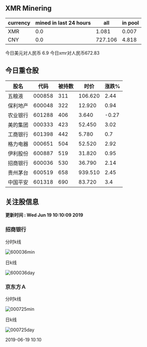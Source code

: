 ## XMR Minering

|currency|mined in last 24 hours|all|in pool|
|---|---|---|---|
|XMR|0.0|1.081|0.007|
|CNY|0.0|727.106|4.818|

今日美元对人民币 6.9	今日xmr对人民币672.83


## 今日重仓股 

|股名|代码|被持数|时价|涨跌%|
|---|---|---|---|---|
|五粮液|000858|311|106.620|2.44|
|保利地产|600048|322|12.920|0.94|
|农业银行|601288|406|3.640|-0.27|
|美的集团|000333|423|52.450|3.02|
|工商银行|601398|442|5.780|0.7|
|格力电器|000651|504|52.520|2.92|
|伊利股份|600887|519|31.820|0.95|
|招商银行|600036|530|36.790|2.14|
|贵州茅台|600519|658|939.510|2.45|
|中国平安|601318|690|83.720|3.4|

## 关注股信息
**更新时间 : Wed Jun 19 10:10:09 2019**
### 招商银行 
分时k线

![600036min](http://image.sinajs.cn/newchart/min/n/sh600036.gif)

日k线

![600036day](http://image.sinajs.cn/newchart/daily/n/sh600036.gif)

### 京东方Ａ 
分时k线

![000725min](http://image.sinajs.cn/newchart/min/n/sz000725.gif)

日k线

![000725day](http://image.sinajs.cn/newchart/daily/n/sz000725.gif)

2019-06-19 10:10